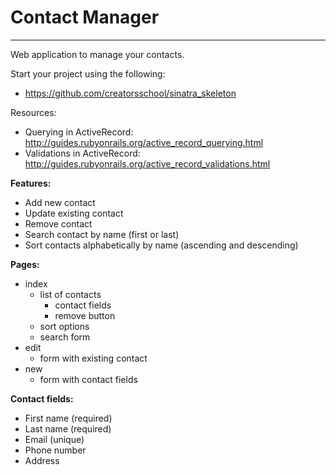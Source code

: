 # Contact Manager
---

Web application to manage your contacts.

Start your project using the following:
- https://github.com/creatorsschool/sinatra_skeleton

Resources:
- Querying in ActiveRecord: http://guides.rubyonrails.org/active_record_querying.html
- Validations in ActiveRecord: http://guides.rubyonrails.org/active_record_validations.html

**Features:**
- Add new contact
- Update existing contact
- Remove contact
- Search contact by name (first or last)
- Sort contacts alphabetically by name (ascending and descending)

**Pages:**
- index
  - list of contacts
    - contact fields
    - remove button
  - sort options
  - search form
- edit
  - form with existing contact
- new
  - form with contact fields

**Contact fields:**
- First name (required)
- Last name (required)
- Email (unique)
- Phone number
- Address
